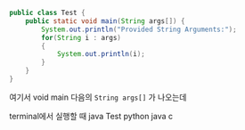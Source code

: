 
```java
public class Test {
    public static void main(String args[]) {
        System.out.println("Provided String Arguments:");
        for(String i : args)
        {
            System.out.println(i);
        }      
    }    
}
```

여기서 void main 다음의 `String args[]` 가 나오는데 

terminal에서 실행할 때 java Test python java c
